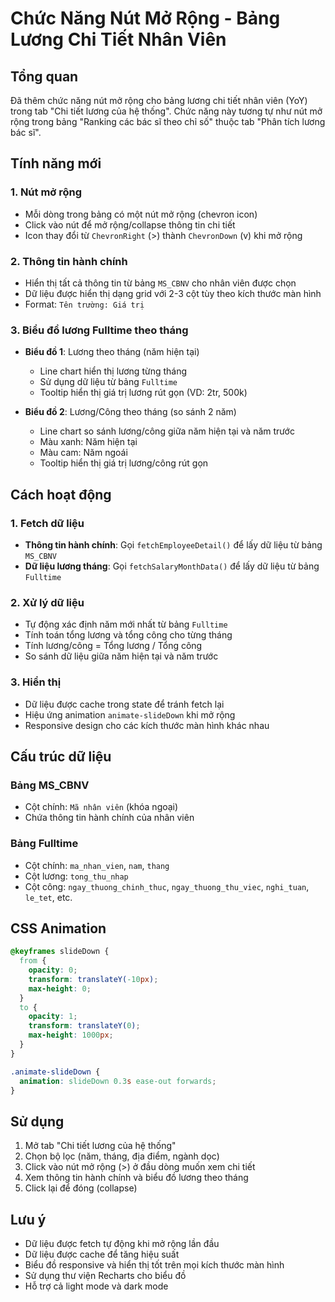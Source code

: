 # Chức Năng Nút Mở Rộng - Bảng Lương Chi Tiết Nhân Viên

## Tổng quan

Đã thêm chức năng nút mở rộng cho bảng lương chi tiết nhân viên (YoY) trong tab "Chi tiết lương của hệ thống". Chức năng này tương tự như nút mở rộng trong bảng "Ranking các bác sĩ theo chỉ số" thuộc tab "Phân tích lương bác sĩ".

## Tính năng mới

### 1. Nút mở rộng
- Mỗi dòng trong bảng có một nút mở rộng (chevron icon)
- Click vào nút để mở rộng/collapse thông tin chi tiết
- Icon thay đổi từ `ChevronRight` (>) thành `ChevronDown` (v) khi mở rộng

### 2. Thông tin hành chính
- Hiển thị tất cả thông tin từ bảng `MS_CBNV` cho nhân viên được chọn
- Dữ liệu được hiển thị dạng grid với 2-3 cột tùy theo kích thước màn hình
- Format: `Tên trường: Giá trị`

### 3. Biểu đồ lương Fulltime theo tháng
- **Biểu đồ 1**: Lương theo tháng (năm hiện tại)
  - Line chart hiển thị lương từng tháng
  - Sử dụng dữ liệu từ bảng `Fulltime`
  - Tooltip hiển thị giá trị lương rút gọn (VD: 2tr, 500k)

- **Biểu đồ 2**: Lương/Công theo tháng (so sánh 2 năm)
  - Line chart so sánh lương/công giữa năm hiện tại và năm trước
  - Màu xanh: Năm hiện tại
  - Màu cam: Năm ngoái
  - Tooltip hiển thị giá trị lương/công rút gọn

## Cách hoạt động

### 1. Fetch dữ liệu
- **Thông tin hành chính**: Gọi `fetchEmployeeDetail()` để lấy dữ liệu từ bảng `MS_CBNV`
- **Dữ liệu lương tháng**: Gọi `fetchSalaryMonthData()` để lấy dữ liệu từ bảng `Fulltime`

### 2. Xử lý dữ liệu
- Tự động xác định năm mới nhất từ bảng `Fulltime`
- Tính toán tổng lương và tổng công cho từng tháng
- Tính lương/công = Tổng lương / Tổng công
- So sánh dữ liệu giữa năm hiện tại và năm trước

### 3. Hiển thị
- Dữ liệu được cache trong state để tránh fetch lại
- Hiệu ứng animation `animate-slideDown` khi mở rộng
- Responsive design cho các kích thước màn hình khác nhau

## Cấu trúc dữ liệu

### Bảng MS_CBNV
- Cột chính: `Mã nhân viên` (khóa ngoại)
- Chứa thông tin hành chính của nhân viên

### Bảng Fulltime
- Cột chính: `ma_nhan_vien`, `nam`, `thang`
- Cột lương: `tong_thu_nhap`
- Cột công: `ngay_thuong_chinh_thuc`, `ngay_thuong_thu_viec`, `nghi_tuan`, `le_tet`, etc.

## CSS Animation

```css
@keyframes slideDown {
  from {
    opacity: 0;
    transform: translateY(-10px);
    max-height: 0;
  }
  to {
    opacity: 1;
    transform: translateY(0);
    max-height: 1000px;
  }
}

.animate-slideDown {
  animation: slideDown 0.3s ease-out forwards;
}
```

## Sử dụng

1. Mở tab "Chi tiết lương của hệ thống"
2. Chọn bộ lọc (năm, tháng, địa điểm, ngành dọc)
3. Click vào nút mở rộng (>) ở đầu dòng muốn xem chi tiết
4. Xem thông tin hành chính và biểu đồ lương theo tháng
5. Click lại để đóng (collapse)

## Lưu ý

- Dữ liệu được fetch tự động khi mở rộng lần đầu
- Dữ liệu được cache để tăng hiệu suất
- Biểu đồ responsive và hiển thị tốt trên mọi kích thước màn hình
- Sử dụng thư viện Recharts cho biểu đồ
- Hỗ trợ cả light mode và dark mode
